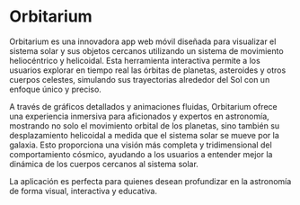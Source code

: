 # Orbitarium

Orbitarium es una innovadora app web móvil diseñada para visualizar el sistema solar y sus objetos cercanos utilizando un sistema de movimiento heliocéntrico y helicoidal. Esta herramienta interactiva permite a los usuarios explorar en tiempo real las órbitas de planetas, asteroides y otros cuerpos celestes, simulando sus trayectorias alrededor del Sol con un enfoque único y preciso.

A través de gráficos detallados y animaciones fluidas, Orbitarium ofrece una experiencia inmersiva para aficionados y expertos en astronomía, mostrando no solo el movimiento orbital de los planetas, sino también su desplazamiento helicoidal a medida que el sistema solar se mueve por la galaxia. Esto proporciona una visión más completa y tridimensional del comportamiento cósmico, ayudando a los usuarios a entender mejor la dinámica de los cuerpos cercanos al sistema solar.

La aplicación es perfecta para quienes desean profundizar en la astronomía de forma visual, interactiva y educativa.
